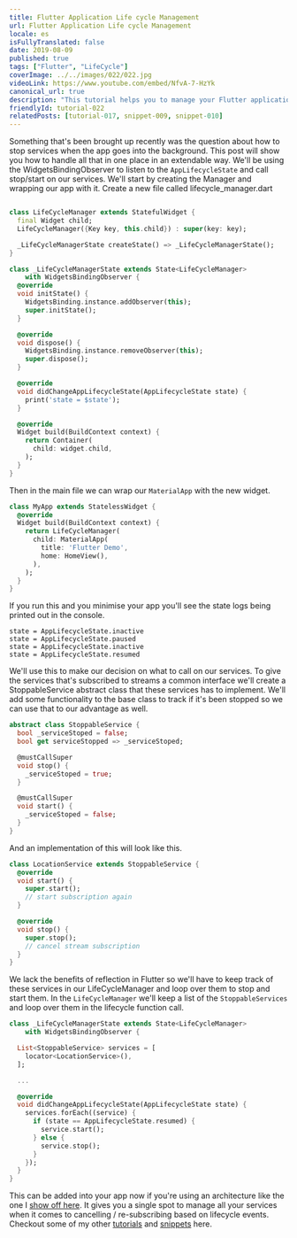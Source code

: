 ```yaml
---
title: Flutter Application Life cycle Management
url: Flutter Application Life cycle Management
locale: es
isFullyTranslated: false
date: 2019-08-09
published: true
tags: ["Flutter", "LifeCycle"]
coverImage: ../../images/022/022.jpg
videoLink: https://www.youtube.com/embed/NfvA-7-HzYk
canonical_url: true
description: "This tutorial helps you to manage your Flutter application when it goes into the background"
friendlyId: tutorial-022
relatedPosts: [tutorial-017, snippet-009, snippet-010]
---
```


Something that's been brought up recently was the question about how to stop services when the app goes into the background. This post will show you how to handle all that in one place in an extendable way. We'll be using the WidgetsBindingObserver to listen to the `AppLifecycleState` and call stop/start on our services. We'll start by creating the Manager and wrapping our app with it. Create a new file called lifecycle_manager.dart

```dart

class LifeCycleManager extends StatefulWidget {
  final Widget child;
  LifeCycleManager({Key key, this.child}) : super(key: key);

  _LifeCycleManagerState createState() => _LifeCycleManagerState();
}

class _LifeCycleManagerState extends State<LifeCycleManager>
    with WidgetsBindingObserver {
  @override
  void initState() {
    WidgetsBinding.instance.addObserver(this);
    super.initState();
  }

  @override
  void dispose() {
    WidgetsBinding.instance.removeObserver(this);
    super.dispose();
  }

  @override
  void didChangeAppLifecycleState(AppLifecycleState state) {
    print('state = $state');
  }

  @override
  Widget build(BuildContext context) {
    return Container(
      child: widget.child,
    );
  }
}
```

Then in the main file we can wrap our `MaterialApp` with the new widget. 

```dart
class MyApp extends StatelessWidget {
  @override
  Widget build(BuildContext context) {
    return LifeCycleManager(
      child: MaterialApp(
        title: 'Flutter Demo',
        home: HomeView(),
      ),
    );
  }
}
```

If you run this and you minimise your app you'll see the state logs being printed out in the console. 

```
state = AppLifecycleState.inactive
state = AppLifecycleState.paused
state = AppLifecycleState.inactive
state = AppLifecycleState.resumed
```

We'll use this to make our decision on what to call on our services. To give the services that's subscribed to streams a common interface we'll create a StoppableService abstract class that these services has to implement. We'll add some functionality to the base class to track if it's been stopped so we can use that to our advantage as well.

```dart
abstract class StoppableService {
  bool _serviceStoped = false;
  bool get serviceStopped => _serviceStoped;

  @mustCallSuper
  void stop() {
    _serviceStoped = true;
  }

  @mustCallSuper
  void start() {
    _serviceStoped = false;
  }
}
```

And an implementation of this will look like this.

```dart
class LocationService extends StoppableService {
  @override
  void start() {
    super.start();
    // start subscription again
  }

  @override
  void stop() {
    super.stop();
    // cancel stream subscription
  }
}
```

We lack the benefits of reflection in Flutter so we'll have to keep track of these services in our LifeCycleManager and loop over them to stop and start them. In the `LifeCycleManager` we'll keep a list of the `StoppableServices` and loop over them in the lifecycle function call. 

```dart
class _LifeCycleManagerState extends State<LifeCycleManager>
    with WidgetsBindingObserver {

  List<StoppableService> services = [
    locator<LocationService>(),
  ];

  ...

  @override
  void didChangeAppLifecycleState(AppLifecycleState state) {
    services.forEach((service) {
      if (state == AppLifecycleState.resumed) {
        service.start();
      } else {
        service.stop();
      }
    });
  }
}
```

This can be added into your app now if you're using an architecture like the one I [show off here](/post/flutter-architecture-my-provider-implementation-guide). It gives you a single spot to manage all your services when it comes to cancelling / re-subscribing based on lifecycle events. Checkout some of my other [tutorials](/tutorials) and [snippets](/snippets) here. 